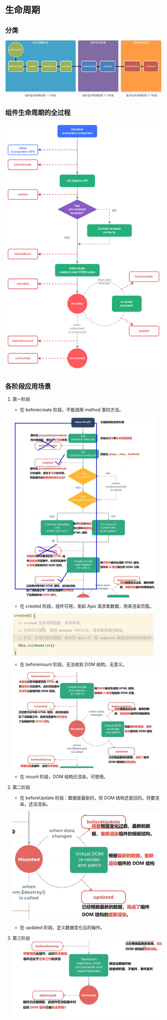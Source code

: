 # 生命周期

## 分类

![avatar](/images/生命周期分类.png)

## 组件生命周期的全过程

![avatar](/images/组件生命周期全过程.png)

## 各阶段应用场景

1. 第一阶段

   - 在 beforecreate 阶段，不能调用 method 里的方法。

   ![avatar](/images/beforeCreated.png)

   - 在 created 阶段，组件可用，发起 Ajax 请求拿数据，用来渲染页面。

   ![avatar](/images/created.png)

   - 在 beforemount 阶段，无法收到 DOM 结构，无意义。

   ![avatar](/images/beforemount.png)

   - 在 mount 阶段，DOM 结构已渲染，可使用。

2. 第二阶段

   - 在 beforeUpdate 阶段：数据是最新的，但 DOM 结构还是旧的。将要渲染，还没渲染。

   ![avatar](/images/beforeupdate.png)

   - 在 updated 阶段，定义数据变化后的操作。

3. 第三阶段
   ![avatar](/images/destory.png)
